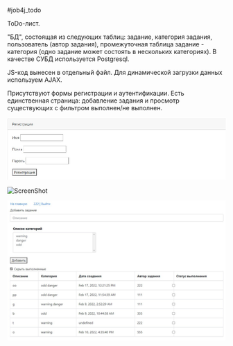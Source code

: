 #job4j_todo

ToDo-лист.

"БД", состоящая из следующих таблиц: задание, категория задания, пользователь (автор задания), промежуточная
таблица задание - категория (одно задание может состоять в нескольких категориях). В качестве СУБД 
используется Postgresql.

JS-код вынесен в отдельный файл. Для динамической загрузки данных используем AJAX.

Присутствуют формы регистрации и аутентификации. Есть единственная страница: добавление задания и просмотр 
существующих с фильтром выполнен/не выполнен.

![ScreenShot](images/reg.jpg)

![ScreenShot](images/auth.jpg)

![ScreenShot](images/index_.jpg)
